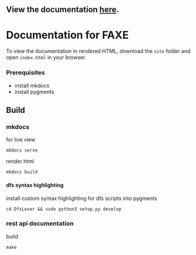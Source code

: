 ## View the documentation [here](https://heyoka.github.io/faxe-docs/site).

Documentation for FAXE
======================

To view the documentation in rendered HTML, download the `site` folder and open `index.html` in your browser.

### Prerequisites

* install mkdocs
* install pygments


Build
-----

### mkdocs

for live view
    
    mkdocs serve
    
render html

    mkdocs build
    
#### dfs syntax highlighting

install custom syntax highlighting for dfs scripts into pygments
    
    cd DfsLexer && sudo python3 setup.py develop

### rest api documentation

build

    make 

